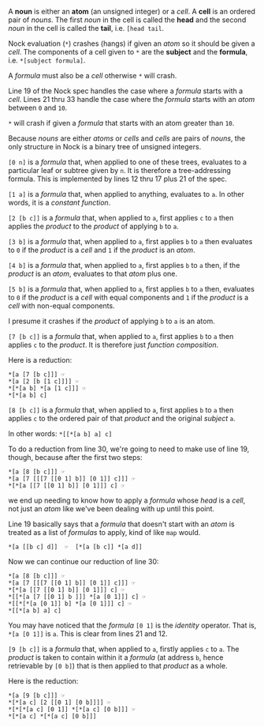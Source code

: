 A **noun** is either an **atom** (an unsigned integer) or a *cell*. A **cell** is an ordered pair of *nouns*.
The first *noun* in the cell is called the **head** and the second *noun* in the cell is called the **tail**,
i.e. `[head tail`.

Nock evaluation (`*`) crashes (hangs) if given an *atom* so it should be given a *cell*. The components of a cell
given to `*` are the **subject** and the **formula**, i.e. `*[subject formula]`.

A *formula* must also be a *cell* otherwise `*` will crash.

Line 19 of the Nock spec handles the case where a *formula* starts with a *cell*. Lines 21 thru 33 handle the
case where the *formula* starts with an *atom* between `0` and `10`.

`*` will crash if given a *formula* that starts with an atom greater than `10`.

Because *nouns* are either *atoms* or *cells* and *cells* are pairs of *nouns*, the only structure in Nock is a binary
tree of unsigned integers.

`[0 n]` is a *formula* that, when applied to one of these trees, evaluates to a particular leaf or subtree given by `n`.
It is therefore a tree-addressing formula. This is implemented by lines 12 thru 17 plus 21 of the spec.

`[1 a]` is a *formula* that, when applied to anything, evaluates to `a`. In other words, it is a *constant function*.

`[2 [b c]]` is a *formula* that, when applied to `a`, first applies `c` to `a` then applies the *product* to
the *product* of applying `b` to `a`.

`[3 b]` is a *formula* that, when applied to `a`, first applies `b` to `a` then evaluates to `0` if the *product* is a
*cell* and `1` if the *product* is an *atom*.

`[4 b]` is a *formula* that, when applied to `a`, first applies `b` to `a` then, if the *product* is an *atom*,
evaluates to that *atom* plus one.

`[5 b]` is a *formula* that, when applied to `a`, first applies `b` to `a` then, evaluates to `0` if the *product*
is a *cell* with equal components and `1` if the *product* is a *cell* with non-equal components.

I presume it crashes if the *product* of applying `b` to `a` is an atom.

`[7 [b c]]` is a *formula* that, when applied to `a`, first applies `b` to `a` then applies `c` to the *product*.
It is therefore just *function composition*.

Here is a reduction:

    *[a [7 [b c]]] ☞
    *[a [2 [b [1 c]]]] ☞
    *[*[a b] *[a [1 c]]] ☞
    *[*[a b] c]

`[8 [b c]]` is a *formula* that, when applied to `a`, first applies `b` to `a` then applies `c` to the ordered pair of
that *product* and the original *subject* `a`.

In other words: `*[[*[a b] a] c]`

To do a reduction from line 30, we're going to need to make use of line 19, though, because after the first two steps:

    *[a [8 [b c]]] ☞
    *[a [7 [[[7 [[0 1] b]] [0 1]] c]]] ☞
    *[*[a [[7 [[0 1] b]] [0 1]]] c] ☞

we end up needing to know how to apply a *formula* whose *head* is a *cell*, not just an *atom* like we've been
dealing with up until this point.

Line 19 basically says that a *formula* that doesn't start with an *atom* is treated as a list of *formulas* to apply,
kind of like `map` would.

    *[a [[b c] d]]  ☞  [*[a [b c]] *[a d]]

Now we can continue our reduction of line 30:

    *[a [8 [b c]]] ☞
    *[a [7 [[[7 [[0 1] b]] [0 1]] c]]] ☞
    *[*[a [[7 [[0 1] b]] [0 1]]] c] ☞
    *[[*[a [7 [[0 1] b ]]] *[a [0 1]]] c] ☞
    *[[*[*[a [0 1]] b] *[a [0 1]]] c] ☞
    *[[*[a b] a] c]

You may have noticed that the *formula* `[0 1]` is the *identity* operator. That is, `*[a [0 1]]` is `a`. This is clear
from lines 21 and 12.

`[9 [b c]]` is a *formula* that, when applied to `a`, firstly applies `c` to `a`. The *product* is taken to contain
within it a *formula* (at address `b`, hence retrievable by `[0 b]`) that is then applied to that *product* as a whole.

Here is the reduction:

    *[a [9 [b c]]] ☞
    *[*[a c] [2 [[0 1] [0 b]]]] ☞
    *[*[*[a c] [0 1]] *[*[a c] [0 b]]] ☞
    *[*[a c] *[*[a c] [0 b]]]
